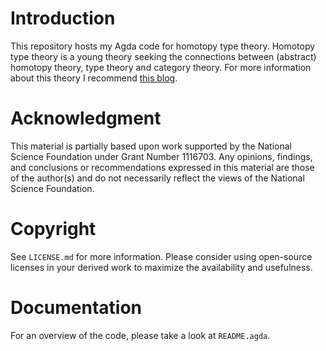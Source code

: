 # Introduction

This repository hosts my Agda code for homotopy type theory.
Homotopy type theory is a young theory
seeking the connections between (abstract) homotopy theory,
type theory and category theory.
For more information about this theory
I recommend [this blog](http://homotopytypetheory.org).

# Acknowledgment

This material is partially based upon work supported by the
National Science Foundation under Grant Number 1116703. Any
opinions, findings, and conclusions or recommendations expressed
in this material are those of the author(s) and do not necessarily
reflect the views of the National Science Foundation.

# Copyright

See `LICENSE.md` for more information.
Please consider using open-source licenses in your derived work
to maximize the availability and usefulness.

# Documentation

For an overview of the code, please take a look at `README.agda`.
